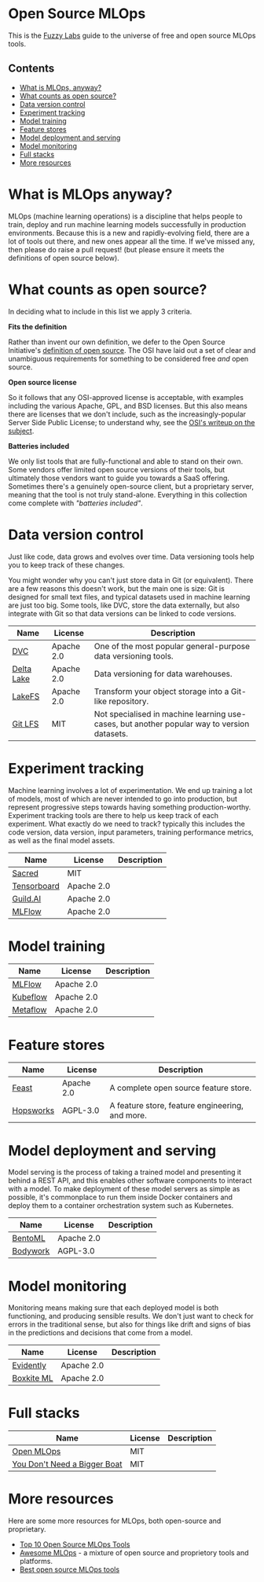 # Open Source MLOps

This is the [Fuzzy Labs](https://fuzzylabs.ai) guide to the universe of free and open source MLOps tools.

## Contents

* [What is MLOps, anyway?](#what-is-mlops-anyway)
* [What counts as open source?](#what-counts-as-open-source)
* [Data version control](#data-version-control)
* [Experiment tracking](#experiment-tracking)
* [Model training](#model-training)
* [Feature stores](#feature-stores)
* [Model deployment and serving](#model-deployment-and-serving)
* [Model monitoring](#model-monitoring)
* [Full stacks](#full-stacks)
* [More resources](#more-resources)

# What is MLOps anyway?

MLOps (machine learning operations) is a discipline that helps people to train, deploy and run machine learning models successfully in production environments. Because this is a new and rapidly-evolving field, there are a lot of tools out there, and new ones appear all the time. If we've missed any, then please do raise a pull request! (but please ensure it meets the definitions of open source below).

# What counts as open source?

In deciding what to include in this list we apply 3 criteria.

**Fits the definition**

Rather than invent our own definition, we defer to the Open Source Initiative's [definition of open source](https://opensource.org/osd). The OSI have laid out a set of clear and unambiguous requirements for something to be considered free _and_ open source.

**Open source license**

So it follows that any OSI-approved license is acceptable, with examples including the various Apache, GPL, and BSD licenses. But this also means there are licenses that we don't include, such as the increasingly-popular Server Side Public License; to understand why, see the [OSI's writeup on the subject](https://opensource.org/node/1099).

**Batteries included**

We only list tools that are fully-functional and able to stand on their own. Some vendors offer limited open source versions of their tools, but ultimately those vendors want to guide you towards a SaaS offering. Sometimes there's a genuinely open-source client, but a proprietary server, meaning that the tool is not truly stand-alone. Everything in this collection come complete with _"batteries included"_.

# Data version control

Just like code, data grows and evolves over time. Data versioning tools help you to keep track of these changes.

You might wonder why you can't just store data in Git (or equivalent). There are a few reasons this doesn't work, but the main one is size: Git is designed for small text files, and typical datasets used in machine learning are just too big. Some tools, like DVC, store the data externally, but also integrate with Git so that data versions can be linked to code versions.

| Name                                                       | License    | Description                                                                                 |
|------------------------------------------------------------|------------|---------------------------------------------------------------------------------------------|
| [DVC](https://dvc.org)                                     | Apache 2.0 | One of the most popular general-purpose data versioning tools.                              |
| [Delta Lake](https://delta.io)                             | Apache 2.0 | Data versioning for data warehouses.                                                        |
| [LakeFS](https://lakefs.io)                                | Apache 2.0  | Transform your object storage into a Git-like repository.                                   |
| [Git LFS](https://www.atlassian.com/git/tutorials/git-lfs) | MIT        | Not specialised in machine learning use-cases, but another popular way to version datasets. |

# Experiment tracking

Machine learning involves a lot of experimentation. We end up training a lot of models, most of which are never intended to go into production, but represent progressive steps towards having something production-worthy. Experiment tracking tools are there to help us keep track of each experiment. What exactly do we need to track? typically this includes the code version, data version, input parameters, training performance metrics, as well as the final model assets.

| Name                                                  | License    | Description |
|-------------------------------------------------------|------------|-------------|
| [Sacred](https://github.com/IDSIA/sacred)             | MIT        |             |
| [Tensorboard](https://www.tensorflow.org/tensorboard) | Apache 2.0 |             |
| [Guild.AI](https://guild.ai)                          | Apache 2.0 |             |
| [MLFlow](https://mlflow.org)                          | Apache 2.0 |             |

# Model training

| Name                                       | License    | Description                                                                                       |
|--------------------------------------------|------------|---------------------------------------------------------------------------------------------------|
| [MLFlow](https://mlflow.org)               | Apache 2.0 |                                                                                                   |
| [Kubeflow](https://www.kubeflow.org)       | Apache 2.0 |                                                                                                   |
| [Metaflow](https://metaflow.org)           | Apache 2.0 |                                                                                                   |

# Feature stores

| Name                       | License    | Description                           |
|----------------------------|------------|---------------------------------------|
| [Feast](https://feast.dev) | Apache 2.0 | A complete open source feature store. |
| [Hopsworks](https://github.com/logicalclocks/hopsworks) | AGPL-3.0 | A feature store, feature engineering, and more. |

# Model deployment and serving

Model serving is the process of taking a trained model and presenting it behind a REST API, and this enables other software components to interact with a model. To make deployment of these model servers as simple as possible, it's commonplace to run them inside Docker containers and deploy them to a container orchestration system such as Kubernetes.

| Name                                                   | License    | Description |
|--------------------------------------------------------|------------|-------------|
| [BentoML](https://github.com/bentoml/BentoML)          | Apache 2.0 |             |
| [Bodywork](https://www.bodyworkml.com)                 | AGPL-3.0   |             |

# Model monitoring

Monitoring means making sure that each deployed model is both functioning, and producing sensible results. We don't just want to check for errors in the traditional sense, but also for things like drift and signs of bias in the predictions and decisions that come from a model.

| Name                                                                 | License    | Description |
|----------------------------------------------------------------------|------------|-------------|
| [Evidently](https://evidentlyai.com)                                 | Apache 2.0 |             |
| [Boxkite ML](https://github.com/boxkite-ml/boxkite)                  | Apache 2.0 |             |

# Full stacks

| Name                                                                                           | License | Description |
|------------------------------------------------------------------------------------------------|---------|-------------|
| [Open MLOps](https://github.com/datarevenue-berlin/OpenMLOps)                                  | MIT     |             |
| [You Don't Need a Bigger Boat](https://github.com/jacopotagliabue/you-dont-need-a-bigger-boat) | MIT     |             |

# More resources

Here are some more resources for MLOps, both open-source and proprietary.

* [Top 10 Open Source MLOps Tools](https://thechief.io/c/editorial/top-10-open-source-mlops-tools)
* [Awesome MLOps](https://github.com/visenger/awesome-mlops) - a mixture of open source and proprietory tools and platforms.
* [Best open source MLOps tools](https://neptune.ai/blog/best-open-source-mlops-tools)
